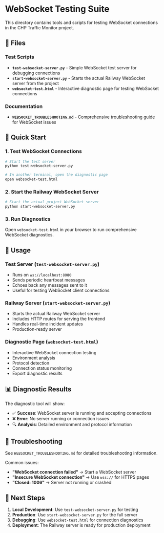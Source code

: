 # WebSocket Testing Suite

This directory contains tools and scripts for testing WebSocket connections in the CHP Traffic Monitor project.

## 📁 Files

### Test Scripts
- **`test-websocket-server.py`** - Simple WebSocket test server for debugging connections
- **`start-websocket-server.py`** - Starts the actual Railway WebSocket server from the project
- **`websocket-test.html`** - Interactive diagnostic page for testing WebSocket connections

### Documentation
- **`WEBSOCKET_TROUBLESHOOTING.md`** - Comprehensive troubleshooting guide for WebSocket issues

## 🚀 Quick Start

### 1. Test WebSocket Connections
```bash
# Start the test server
python test-websocket-server.py

# In another terminal, open the diagnostic page
open websocket-test.html
```

### 2. Start the Railway WebSocket Server
```bash
# Start the actual project WebSocket server
python start-websocket-server.py
```

### 3. Run Diagnostics
Open `websocket-test.html` in your browser to run comprehensive WebSocket diagnostics.

## 🔧 Usage

### Test Server (`test-websocket-server.py`)
- Runs on `ws://localhost:8080`
- Sends periodic heartbeat messages
- Echoes back any messages sent to it
- Useful for testing WebSocket client connections

### Railway Server (`start-websocket-server.py`)
- Starts the actual Railway WebSocket server
- Includes HTTP routes for serving the frontend
- Handles real-time incident updates
- Production-ready server

### Diagnostic Page (`websocket-test.html`)
- Interactive WebSocket connection testing
- Environment analysis
- Protocol detection
- Connection status monitoring
- Export diagnostic results

## 📊 Diagnostic Results

The diagnostic tool will show:
- ✅ **Success**: WebSocket server is running and accepting connections
- ❌ **Error**: No server running or connection issues
- 🔍 **Analysis**: Detailed environment and protocol information

## 🚨 Troubleshooting

See `WEBSOCKET_TROUBLESHOOTING.md` for detailed troubleshooting information.

Common issues:
- **"WebSocket connection failed"** → Start a WebSocket server
- **"Insecure WebSocket connection"** → Use `wss://` for HTTPS pages
- **"Closed: 1006"** → Server not running or crashed

## 🎯 Next Steps

1. **Local Development**: Use `test-websocket-server.py` for testing
2. **Production**: Use `start-websocket-server.py` for the full server
3. **Debugging**: Use `websocket-test.html` for connection diagnostics
4. **Deployment**: The Railway server is ready for production deployment
